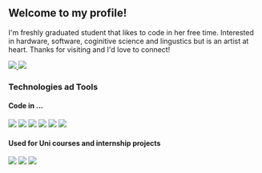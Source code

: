 <h2>Welcome to my profile!</h2>

I'm freshly graduated student that likes to code in her free time. Interested in hardware, software, coginitive science and lingustics but is an artist at heart. 
Thanks for visiting and I'd love to connect!

<a href="www.linkedin.com/in/dagmara-lukanko-130015229">
<img src="https://img.shields.io/badge/LinkedIn-0077B5?style=for-the-badge&logo=linkedin&logoColor=white">
</a>
<a href="mailto:dagaluk96@gmail.com">
<img src="https://img.shields.io/badge/Gmail-D14836?style=for-the-badge&logo=gmail&logoColor=white">
</a>

<h3>Technologies ad Tools</h3>

<h4>Code in ...</h4>
<div dir="auto">
<img src="https://img.shields.io/badge/HTML-239120?style=for-the-badge&logo=html5&logoColor=white"> <img src="https://img.shields.io/badge/CSS-239120?&style=for-the-badge&logo=css3&logoColor=white"> <img src="https://img.shields.io/badge/JavaScript-323330?style=for-the-badge&logo=javascript&logoColor=F7DF1E"> <img src="https://img.shields.io/badge/C-00599C?style=for-the-badge&logo=c&logoColor=white"> <img src="https://img.shields.io/badge/React-20232A?style=for-the-badge&logo=react&logoColor=61DAFB"> <img src="https://img.shields.io/badge/Python-3776AB?style=for-the-badge&logo=python&logoColor=white">
</dir>
<h4>Used for Uni courses and internship projects</h4>
<div dir="auto">
<img src="https://img.shields.io/badge/C%23-239120?style=for-the-badge&logo=c-sharp&logoColor=white"> <img src="https://img.shields.io/badge/OCaml-E95420?style=for-the-badge&logoColor=white"> <img src="https://img.shields.io/badge/Java-ED8B00?style=for-the-badge&logo=java&logoColor=white">
<div>

<!--
**daga96/daga96** is a ✨ _special_ ✨ repository because its `README.md` (this file) appears on your GitHub profile.
-->
